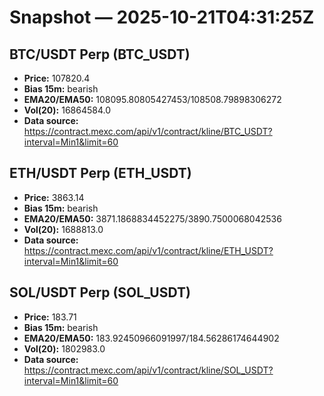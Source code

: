 # Snapshot — 2025-10-21T04:31:25Z

## BTC/USDT Perp (BTC_USDT)
- **Price:** 107820.4
- **Bias 15m:** bearish
- **EMA20/EMA50:** 108095.80805427453/108508.79898306272
- **Vol(20):** 16864584.0
- **Data source:** https://contract.mexc.com/api/v1/contract/kline/BTC_USDT?interval=Min1&limit=60

## ETH/USDT Perp (ETH_USDT)
- **Price:** 3863.14
- **Bias 15m:** bearish
- **EMA20/EMA50:** 3871.1868834452275/3890.7500068042536
- **Vol(20):** 1688813.0
- **Data source:** https://contract.mexc.com/api/v1/contract/kline/ETH_USDT?interval=Min1&limit=60

## SOL/USDT Perp (SOL_USDT)
- **Price:** 183.71
- **Bias 15m:** bearish
- **EMA20/EMA50:** 183.92450966091997/184.56286174644902
- **Vol(20):** 1802983.0
- **Data source:** https://contract.mexc.com/api/v1/contract/kline/SOL_USDT?interval=Min1&limit=60

